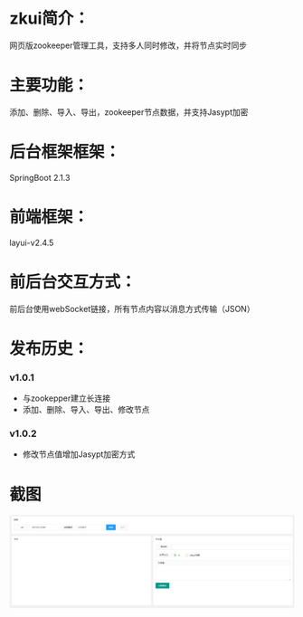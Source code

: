 # zkui简介：

网页版zookeeper管理工具，支持多人同时修改，并将节点实时同步

# 主要功能：

添加、删除、导入、导出，zookeeper节点数据，并支持Jasypt加密

# 后台框架框架：

SpringBoot 2.1.3

# 前端框架：

layui-v2.4.5

# 前后台交互方式：

前后台使用webSocket链接，所有节点内容以消息方式传输（JSON）

# 发布历史：

### v1.0.1

- 与zookepper建立长连接
- 添加、删除、导入、导出、修改节点

### v1.0.2

- 修改节点值增加Jasypt加密方式

# 截图

![image](https://github.com/canglangod/zkui/blob/master/images/2019-06-21_15-55-05.png)
